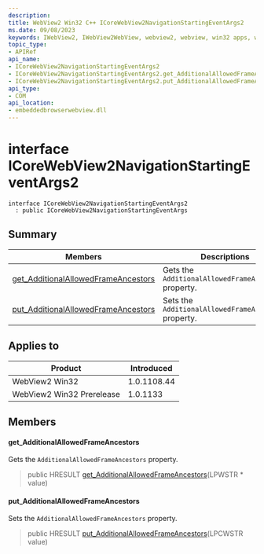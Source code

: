 ```yaml
---
description: 
title: WebView2 Win32 C++ ICoreWebView2NavigationStartingEventArgs2
ms.date: 09/08/2023
keywords: IWebView2, IWebView2WebView, webview2, webview, win32 apps, win32, edge, ICoreWebView2, ICoreWebView2Controller, browser control, edge html, ICoreWebView2NavigationStartingEventArgs2
topic_type: 
- APIRef
api_name:
- ICoreWebView2NavigationStartingEventArgs2
- ICoreWebView2NavigationStartingEventArgs2.get_AdditionalAllowedFrameAncestors
- ICoreWebView2NavigationStartingEventArgs2.put_AdditionalAllowedFrameAncestors
api_type:
- COM
api_location:
- embeddedbrowserwebview.dll
---
```


# interface ICoreWebView2NavigationStartingEventArgs2

```
interface ICoreWebView2NavigationStartingEventArgs2
  : public ICoreWebView2NavigationStartingEventArgs
```

## Summary

 Members                        | Descriptions
--------------------------------|---------------------------------------------
[get_AdditionalAllowedFrameAncestors](#get_additionalallowedframeancestors) | Gets the `AdditionalAllowedFrameAncestors` property.
[put_AdditionalAllowedFrameAncestors](#put_additionalallowedframeancestors) | Sets the `AdditionalAllowedFrameAncestors` property.

## Applies to

Product                         | Introduced
--------------------------------|---------------------------------------------
WebView2 Win32            |    1.0.1108.44
WebView2 Win32 Prerelease |    1.0.1133

## Members

#### get_AdditionalAllowedFrameAncestors

Gets the `AdditionalAllowedFrameAncestors` property.

> public HRESULT [get_AdditionalAllowedFrameAncestors](#get_additionalallowedframeancestors)(LPWSTR * value)

#### put_AdditionalAllowedFrameAncestors

Sets the `AdditionalAllowedFrameAncestors` property.

> public HRESULT [put_AdditionalAllowedFrameAncestors](#put_additionalallowedframeancestors)(LPCWSTR value)

